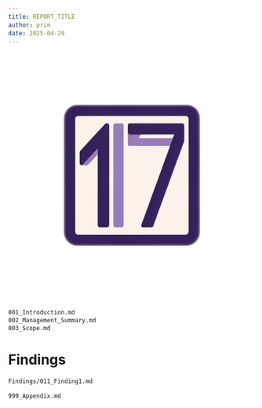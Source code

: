 ```yaml
---
title: REPORT_TITLE
author: prim
date: 2025-04-29
---
```


![](Res/Logo.png)

```{.include}
001_Introduction.md
002_Management_Summary.md
003_Scope.md
```

# Findings
```{.include}
Findings/011_Finding1.md
```

```{.include}
999_Appendix.md
```
